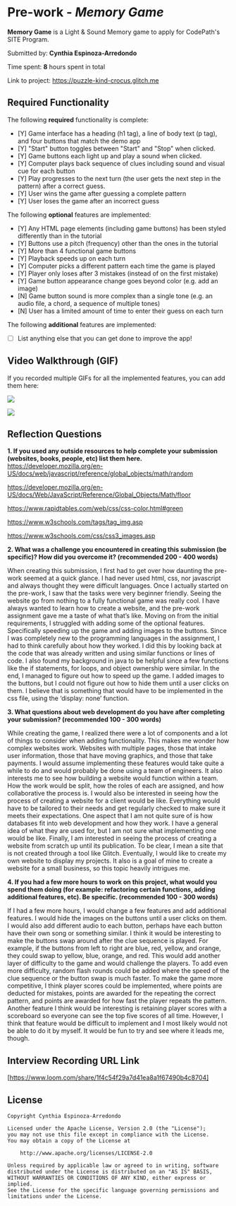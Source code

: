 # Pre-work - *Memory Game*

**Memory Game** is a Light & Sound Memory game to apply for CodePath's SITE Program. 

Submitted by: **Cynthia Espinoza-Arredondo**

Time spent: **8** hours spent in total

Link to project: https://puzzle-kind-crocus.glitch.me

## Required Functionality

The following **required** functionality is complete:

* [Y] Game interface has a heading (h1 tag), a line of body text (p tag), and four buttons that match the demo app
* [Y] "Start" button toggles between "Start" and "Stop" when clicked. 
* [Y] Game buttons each light up and play a sound when clicked. 
* [Y] Computer plays back sequence of clues including sound and visual cue for each button
* [Y] Play progresses to the next turn (the user gets the next step in the pattern) after a correct guess. 
* [Y] User wins the game after guessing a complete pattern
* [Y] User loses the game after an incorrect guess

The following **optional** features are implemented:

* [Y] Any HTML page elements (including game buttons) has been styled differently than in the tutorial
* [Y] Buttons use a pitch (frequency) other than the ones in the tutorial
* [Y] More than 4 functional game buttons
* [Y] Playback speeds up on each turn
* [Y] Computer picks a different pattern each time the game is played
* [Y] Player only loses after 3 mistakes (instead of on the first mistake)
* [Y] Game button appearance change goes beyond color (e.g. add an image)
* [N] Game button sound is more complex than a single tone (e.g. an audio file, a chord, a sequence of multiple tones)
* [N] User has a limited amount of time to enter their guess on each turn

The following **additional** features are implemented:

- [ ] List anything else that you can get done to improve the app!

## Video Walkthrough (GIF)

If you recorded multiple GIFs for all the implemented features, you can add them here:


![](https://i.imgur.com/DewvYRe.gif)

![](https://i.imgur.com/LveDj6A.gif)




## Reflection Questions
**1. If you used any outside resources to help complete your submission (websites, books, people, etc) list them here.**
https://developer.mozilla.org/en-US/docs/web/javascript/reference/global_objects/math/random 

https://developer.mozilla.org/en-US/docs/Web/JavaScript/Reference/Global_Objects/Math/floor

https://www.rapidtables.com/web/css/css-color.html#green

https://www.w3schools.com/tags/tag_img.asp

https://www.w3schools.com/css/css3_images.asp


**2. What was a challenge you encountered in creating this submission (be specific)? How did you overcome it? (recommended 200 - 400 words)** 

When creating this submission, I first had to get over how daunting the pre-work seemed at a quick glance. I had never used html, css, nor javascript and always thought they were difficult languages. Once I actually started on the pre-work, I saw that the tasks were very beginner friendly. Seeing the website go from nothing to a fully functional game was really cool. I have always wanted to learn how to create a website, and the pre-work assignment gave me a taste of what that’s like. Moving on from the initial requirements, I struggled with adding some of the optional features. Specifically speeding up the game and adding images to the buttons. Since I was completely new to the programming languages in the assignment, I had to think carefully about how they worked. I did this by looking back at the code that was already written and using similar functions or lines of code. I also found my background in java to be helpful since a few functions like the if statements, for loops, and object ownership were similar. In the end, I managed to figure out how to speed up the game. I added images to the buttons, but I could not figure out how to hide them until a user clicks on them. I believe that is something that would have to be implemented in the css file, using the ‘display: none’ function. 

**3. What questions about web development do you have after completing your submission? (recommended 100 - 300 words)**

While creating the game, I realized there were a lot of components and a lot of things to consider when adding functionality. This makes me wonder how complex websites work. Websites with multiple pages, those that intake user information, those that have moving graphics, and those that take payments. I would assume implementing these features would take quite a while to do and would probably be done using a team of engineers. It also interests me to see how building a website would function within a team. How the work would be split, how the roles of each are assigned, and how collaborative the process is. I would also be interested in seeing how the process of creating a website for a client would be like. Everything would have to be tailored to their needs and get regularly checked to make sure it meets their expectations. One aspect that I am not quite sure of is how databases fit into web development and how they work. I have a general idea of what they are used for, but I am not sure what implementing one would be like. Finally, I am interested in seeing the process of creating a website from scratch up until its publication. To be clear, I mean a site that is not created through a tool like Glitch. Eventually, I would like to create my own website to display my projects. It also is a goal of mine to create a website for a small business, so this topic heavily intrigues me.

**4. If you had a few more hours to work on this project, what would you spend them doing (for example: refactoring certain functions, adding additional features, etc). Be specific. (recommended 100 - 300 words)**

If I had a few more hours, I would change a few features and add additional features. I would hide the images on the buttons until a user clicks on them. I would also add different audio to each button, perhaps have each button have their own song or something similar. I think it would be interesting to make the buttons swap around after the clue sequence is played. For example, if the buttons from left to right are blue, red, yellow, and orange, they could swap to yellow, blue, orange, and red. This would add another layer of difficulty to the game and would challenge the players. To add even more difficulty, random flash rounds could be added where the speed of the clue sequence or the button swap is much faster. To make the game more competitive, I think player scores could be implemented, where points are deducted for mistakes, points are awarded for the repeating the correct pattern, and points are awarded for how fast the player repeats the pattern. Another feature I think would be interesting is retaining player scores with a scoreboard so everyone can see the top five scores of all time. However, I think that feature would be difficult to implement and I most likely would not be able to do it by myself. It would be fun to try and see where it leads me, though.



## Interview Recording URL Link

[https://www.loom.com/share/1f4c54f29a7d41ea8a1f67490b4c8704]


## License

    Copyright Cynthia Espinoza-Arredondo

    Licensed under the Apache License, Version 2.0 (the "License");
    you may not use this file except in compliance with the License.
    You may obtain a copy of the License at

        http://www.apache.org/licenses/LICENSE-2.0

    Unless required by applicable law or agreed to in writing, software
    distributed under the License is distributed on an "AS IS" BASIS,
    WITHOUT WARRANTIES OR CONDITIONS OF ANY KIND, either express or implied.
    See the License for the specific language governing permissions and
    limitations under the License.
